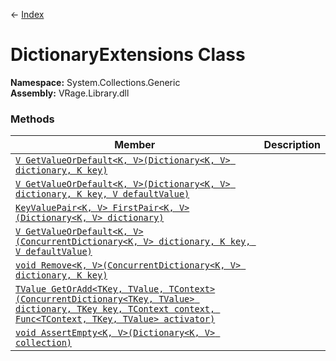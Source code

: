 ← [Index](index)
# DictionaryExtensions Class
**Namespace:** System.Collections.Generic  
**Assembly:** VRage.Library.dll  
### Methods
|Member|Description|
|---|---|
|[`V GetValueOrDefault<K, V>(Dictionary<K, V> dictionary, K key)`](System.Collections.Generic.GetValueOrDefault)||
|[`V GetValueOrDefault<K, V>(Dictionary<K, V> dictionary, K key, V defaultValue)`](System.Collections.Generic.GetValueOrDefault)||
|[`KeyValuePair<K, V> FirstPair<K, V>(Dictionary<K, V> dictionary)`](System.Collections.Generic.FirstPair)||
|[`V GetValueOrDefault<K, V>(ConcurrentDictionary<K, V> dictionary, K key, V defaultValue)`](System.Collections.Generic.GetValueOrDefault)||
|[`void Remove<K, V>(ConcurrentDictionary<K, V> dictionary, K key)`](System.Collections.Generic.Remove)||
|[`TValue GetOrAdd<TKey, TValue, TContext>(ConcurrentDictionary<TKey, TValue> dictionary, TKey key, TContext context, Func<TContext, TKey, TValue> activator)`](System.Collections.Generic.GetOrAdd)||
|[`void AssertEmpty<K, V>(Dictionary<K, V> collection)`](System.Collections.Generic.AssertEmpty)||
